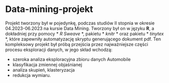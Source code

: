 # Data-mining-projekt

Projekt tworzony był w pojedynkę, podczas studiów II stopnia w okresie 04.2023-06.2023 na kursie Data Mining. Tworzony był on w języku **R**, a dokładniej przy pomocy * *R Sweave* *, pakietu * *knitr* * oraz pakietu * *tinytex* *, które zapewniły automatyzację skryptu generującego dokument pdf.  Ten kompleksowy projekt był próbą przejścia przez najważniejsze części procesu eksploracji danych, w jego skład wchodzą:
- szeroka analiza eksploracyjna zbioru danych Automobile
- klasyfikacja zmiennej objaśnianej
- analiza skupień, klasteryzacja
- redukcja wymiaru.
